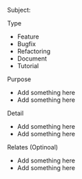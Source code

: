 Subject:

Type
- Feature
- Bugfix
- Refactoring
- Document
- Tutorial

Purpose
- Add something here
- Add something here

Detail
- Add something here
- Add something here

Relates (Optinoal)
- Add something here
- Add something here